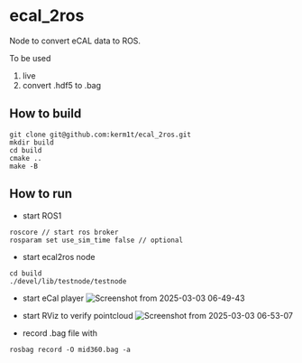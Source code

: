 # ecal_2ros

Node to convert eCAL data to ROS.

To be used
1. live
2. convert .hdf5 to .bag

## How to build
```
git clone git@github.com:kerm1t/ecal_2ros.git
mkdir build
cd build
cmake ..
make -B
```

## How to run

- start ROS1
```
roscore // start ros broker
rosparam set use_sim_time false // optional
```
- start ecal2ros node
```
cd build
./devel/lib/testnode/testnode
```
- start eCal player
![Screenshot from 2025-03-03 06-49-43](https://github.com/user-attachments/assets/33b0246c-a197-4c81-8b61-14bbc6334e9c)

- start RViz to verify pointcloud
![Screenshot from 2025-03-03 06-53-07](https://github.com/user-attachments/assets/efedba8f-b50f-489a-915e-6f9a32af999f)

- record .bag file with
```
rosbag record -O mid360.bag -a
```
  
